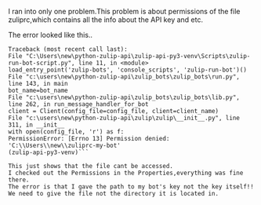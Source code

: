 I ran into only one problem.This problem is about permissions of the file
zuliprc,which contains all the info about the API key and etc. 

The error looked like this..
  
  ```$ zulip-run-bot helloworld --config-file ~/zuliprc-my-bot
  Traceback (most recent call last):
  File "C:\Users\new\python-zulip-api\zulip-api-py3-venv\Scripts\zulip-run-bot-script.py", line 11, in <module>
  load_entry_point('zulip-bots', 'console_scripts', 'zulip-run-bot')()
  File "c:\users\new\python-zulip-api\zulip_bots\zulip_bots\run.py", line 143, in main
  bot_name=bot_name
  File "c:\users\new\python-zulip-api\zulip_bots\zulip_bots\lib.py", line 262, in run_message_handler_for_bot
  client = Client(config_file=config_file, client=client_name)
  File "c:\users\new\python-zulip-api\zulip\zulip\__init__.py", line 311, in __init__
  with open(config_file, 'r') as f:
  PermissionError: [Errno 13] Permission denied: 'C:\\Users\\new\\zuliprc-my-bot'
  (zulip-api-py3-venv)```
  
  This just shows that the file cant be accessed.
  I checked out the Permissions in the Properties,everything was fine there.
  The error is that I gave the path to my bot's key not the key itself!!
  We need to give the file not the directory it is located in.
